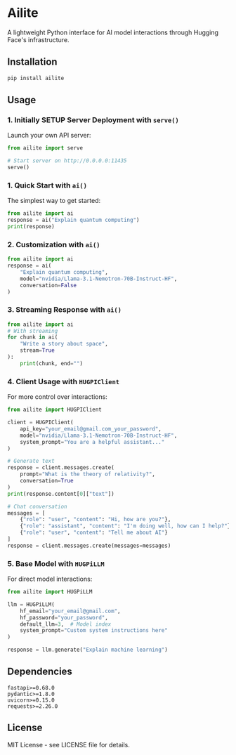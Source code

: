 # Ailite

A lightweight Python interface for AI model interactions through Hugging Face's infrastructure.

## Installation

```bash
pip install ailite
```

## Usage

### 1. Initially SETUP Server Deployment with `serve()`

Launch your own API server:

```python
from ailite import serve

# Start server on http://0.0.0.0:11435
serve()
```

### 1. Quick Start with `ai()`

The simplest way to get started:

```python
from ailite import ai
response = ai("Explain quantum computing")
print(response)
```
### 2. Customization with `ai()`
```python
from ailite import ai
response = ai(
    "Explain quantum computing",
    model="nvidia/Llama-3.1-Nemotron-70B-Instruct-HF",
    conversation=False
)
```
### 3. Streaming Response with `ai()`
```python
from ailite import ai
# With streaming
for chunk in ai(
    "Write a story about space",
    stream=True
):
    print(chunk, end="")
```


### 4. Client Usage with `HUGPIClient`

For more control over interactions:

```python
from ailite import HUGPIClient

client = HUGPIClient(
    api_key="your_email@gmail.com_your_password",
    model="nvidia/Llama-3.1-Nemotron-70B-Instruct-HF",
    system_prompt="You are a helpful assistant..."
)

# Generate text
response = client.messages.create(
    prompt="What is the theory of relativity?",
    conversation=True
)
print(response.content[0]["text"])

# Chat conversation
messages = [
    {"role": "user", "content": "Hi, how are you?"},
    {"role": "assistant", "content": "I'm doing well, how can I help?"},
    {"role": "user", "content": "Tell me about AI"}
]
response = client.messages.create(messages=messages)
```

### 5. Base Model with `HUGPiLLM`

For direct model interactions:

```python
from ailite import HUGPiLLM

llm = HUGPiLLM(
    hf_email="your_email@gmail.com",
    hf_password="your_password",
    default_llm=3,  # Model index
    system_prompt="Custom system instructions here"
)

response = llm.generate("Explain machine learning")
```

## Dependencies

```
fastapi>=0.68.0
pydantic>=1.8.0
uvicorn>=0.15.0
requests>=2.26.0
```

## License

MIT License - see LICENSE file for details.